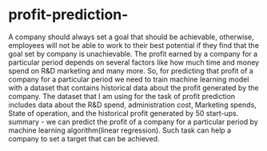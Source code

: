 # profit-prediction-
A company should always set a goal that should be achievable, otherwise, employees will not be able to work to their best potential if they find that the goal set by company is unachievable.  The profit earned by a company for a particular period depends on several factors like how much time and money spend on R&amp;D marketing and many more. So, for predicting that profit of a company  for a particular period we need to train machine learning model with a dataset that contains historical data about the profit generated by the company.  The dataset that I am using for the task of profit prediction includes data about the R&amp;D spend, administration cost, Marketing spends, State of operation, and the historical profit generated by 50 start-ups.  summary - we can predict the profit of a company for a particular period by machine learning algorithm(linear regression). Such task can help a company to set a target that can be achieved.
